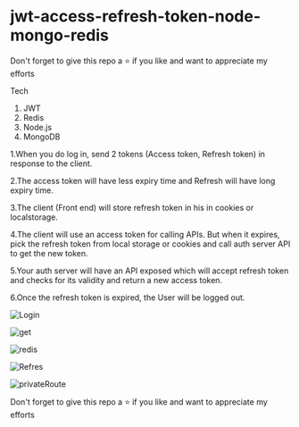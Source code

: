 # jwt-access-refresh-token-node-mongo-redis

Don't forget to give this repo a ⭐ if you like and want to appreciate my efforts

Tech
1. JWT
2. Redis
3. Node.js
4. MongoDB

1.When you do log in, send 2 tokens (Access token, Refresh token) in response to the client.

2.The access token will have less expiry time and Refresh will have long expiry time.

3.The client (Front end) will store refresh token in his in cookies or localstorage.

4.The client will use an access token for calling APIs. But when it expires, pick the refresh token from local storage or cookies and call auth server API to get the new token.

5.Your auth server will have an API exposed which will accept refresh token and checks for its validity and return a new access token.

6.Once the refresh token is expired, the User will be logged out.


![Login](https://user-images.githubusercontent.com/63356649/122559187-d5f56880-d060-11eb-817b-71a7ce354f3d.JPG)

![get](https://user-images.githubusercontent.com/63356649/122560086-f70a8900-d061-11eb-9735-d6a005211326.JPG)

![redis](https://user-images.githubusercontent.com/63356649/122560717-be1ee400-d062-11eb-962f-8c24ccd3e949.JPG)

![Refres](https://user-images.githubusercontent.com/63356649/122563487-160b1a00-d066-11eb-88b1-e15ed462d7d5.JPG)

![privateRoute](https://user-images.githubusercontent.com/63356649/122563832-7dc16500-d066-11eb-8a7d-936b48d24ee2.JPG)

Don't forget to give this repo a ⭐ if you like and want to appreciate my efforts


